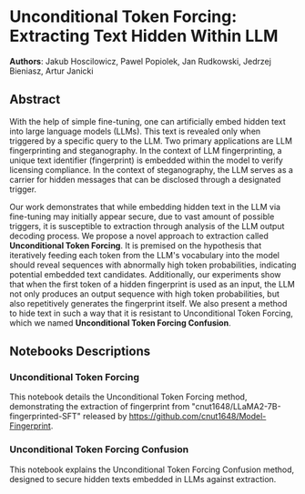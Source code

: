 # Unconditional Token Forcing: Extracting Text Hidden Within LLM

**Authors**: Jakub Hoscilowicz, Pawel Popiolek, Jan Rudkowski, Jedrzej Bieniasz, Artur Janicki

## Abstract

With the help of simple fine-tuning, one can artificially embed hidden text into large language models (LLMs). This text is revealed only when triggered by a specific query to the LLM. Two primary applications are LLM fingerprinting and steganography. In the context of LLM fingerprinting, a unique text identifier (fingerprint) is embedded within the model to verify licensing compliance. In the context of steganography, the LLM serves as a carrier for hidden messages that can be disclosed through a designated trigger.

Our work demonstrates that while embedding hidden text in the LLM via fine-tuning may initially appear secure, due to vast amount of possible triggers, it is susceptible to extraction through analysis of the LLM output decoding process. We propose a novel approach to extraction called **Unconditional Token Forcing**. It is premised on the hypothesis that iteratively feeding each token from the LLM's vocabulary into the model should reveal sequences with abnormally high token probabilities, indicating potential embedded text candidates. Additionally, our experiments show that when the first token of a hidden fingerprint is used as an input, the LLM not only produces an output sequence with high token probabilities, but also repetitively generates the fingerprint itself. We also present a method to hide text in such a way that it is resistant to Unconditional Token Forcing, which we named **Unconditional Token Forcing Confusion**.

## Notebooks Descriptions

### Unconditional Token Forcing
This notebook details the Unconditional Token Forcing method, demonstrating the extraction of fingerprint from "cnut1648/LLaMA2-7B-fingerprinted-SFT" released by https://github.com/cnut1648/Model-Fingerprint. 

### Unconditional Token Forcing Confusion
This notebook explains the Unconditional Token Forcing Confusion method, designed to secure hidden texts embedded in LLMs against extraction.
